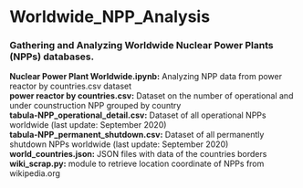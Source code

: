 # Worldwide_NPP_Analysis
### Gathering and Analyzing Worldwide Nuclear Power Plants (NPPs) databases.  
  
**Nuclear Power Plant Worldwide.ipynb:** Analyzing NPP data from power reactor by countries.csv dataset  
**power reactor by countries.csv:** Dataset on the number of operational and under counstruction NPP grouped by country  
**tabula-NPP_operational_detail.csv:** Dataset of all operational NPPs worldwide (last update: September 2020)  
**tabula-NPP_permanent_shutdown.csv:** Dataset of all permanently shutdown NPPs worldwide (last update: September 2020)  
**world_countries.json:** JSON files with data of the countries borders  
**wiki_scrap.py:** module to retrieve location coordinate of NPPs from wikipedia.org   
